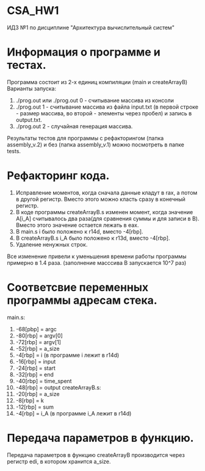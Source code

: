 # CSA_HW1
ИДЗ №1 по дисциплине "Архитектура вычислительный систем"
# Информация о программе и тестах.
Программа состоит из 2-х единиц компиляции (main и createArrayB)
Варианты запуска:
1. ./prog.out или ./prog.out 0 - считывание массива из консоли
2. ./prog.out 1 - считывание массива из файла input.txt (в первой строке - размер массива, во второй - элементы через пробел) и запись в output.txt.
3. ./prog.out 2 - случайная генерация массива.

Рeзультаты тестов для программы с рефакторингом (папка assembly_v.2) и без (папка assembly_v.1) можно посмотреть в папке tests.
# Рефакторинг кода.
1. Исправление моментов, когда сначала данные кладут в rax, а потом в другой регистр. Вместо этого можно класть сразу в конечный регистр.
2. В коде программы createArrayB.s изменен момент, когда значение A[i_A] считывалось два раза(для сравнения суммы и для записи в B). Вместо этого значение остается лежать в eax.
3. В main.s i было положено к r14d, вместо -4[rbp].
4. В createArrayB.s i_A было положено к r13d, вместо -4[rbp].
5. Удаление ненужных строк.

Все изменение привели к уменьшения времени работы программы примерно в 1.4 раза. (заполнение масссива B запускается 10^7 раз)
# Соответсвие переменных программы адресам стека.
main.s:
1. -68[pbp] = argc
2. -80[rbp] = argv[0]
3. -72[rbp] = argv[1]
4. -52[rbp] = a_size
5. -4[rbp] = i (в программе i лежит в r14d)
6. -16[rbp] = input
6. -24[rbp] = start
7. -32[rbp] = end
8. -40[rbp] = time_spent
9. -48[rbp] = output
createArrayB.s:
1. -20[rbp] = a_size
2. -8[rbp] = k
3. -12[rbp] = sum
4. -4[rbp] = i_A (в программе i_A лежит в r14d)
# Передача параметров в функцию.
Передача параметров в функцию createArrayB производится через регистр edi, в котором хранится a_size.
